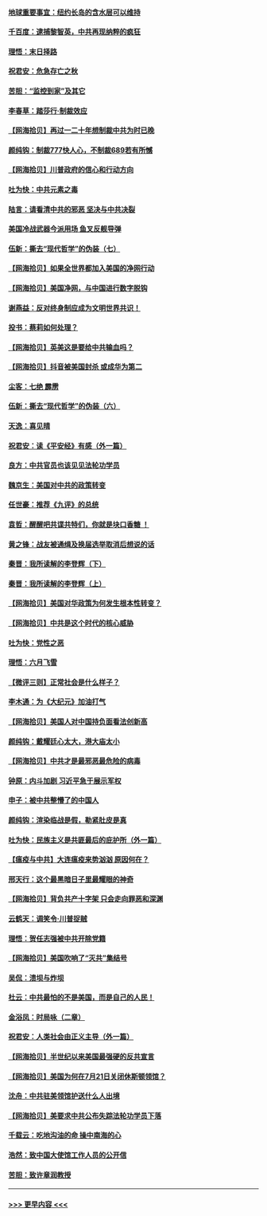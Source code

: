 #### [地球重要事宜：纽约长岛的含水层可以维持](../pages/nsc993/n12321844.md?t=08111602) 
#### [千百度：逮捕黎智英，中共再现纳粹的疯狂](../pages/nsc993/n12321777.md?t=08111602) 
#### [理悟：末日择路](../pages/nsc993/n12320812.md?t=08111602) 
#### [祝君安：危急存亡之秋](../pages/nsc993/n12320795.md?t=08111602) 
#### [苦胆：“监控到家”及其它](../pages/nsc993/n12320751.md?t=08111602) 
#### [李春草：踏莎行·制裁效应](../pages/nsc993/n12318290.md?t=08111602) 
#### [【网海拾贝】再过一二十年想制裁中共为时已晚](../pages/nsc993/n12318195.md?t=08111602) 
#### [颜纯钩：制裁777快人心，不制裁689若有所憾](../pages/nsc993/n12316912.md?t=08111602) 
#### [【网海拾贝】川普政府的信心和行动方向](../pages/nsc993/n12316673.md?t=08111602) 
#### [吐为快：中共元素之毒](../pages/nsc993/n12316547.md?t=08111602) 
#### [陆言：请看清中共的邪恶 坚决与中共决裂](../pages/nsc993/n12315784.md?t=08111602) 
#### [美国冷战武器今派用场 鱼叉反舰导弹](../pages/nsc993/n12316258.md?t=08111602) 
#### [伍新：撕去“现代哲学”的伪装（七）](../pages/nsc993/n12315846.md?t=08111602) 
#### [【网海拾贝】如果全世界都加入美国的净网行动](../pages/nsc993/n12315588.md?t=08111602) 
#### [【网海拾贝】美国净网，与中国进行数字脱钩](../pages/nsc993/n12312813.md?t=08111602) 
#### [谢燕益：反对终身制应成为文明世界共识！](../pages/nsc993/n12310465.md?t=08111602) 
#### [投书：蔡莉如何处理？](../pages/nsc993/n12310224.md?t=08111602) 
#### [【网海拾贝】英美这是要给中共输血吗？](../pages/nsc993/n12307646.md?t=08111602) 
#### [【网海拾贝】抖音被美国封杀 或成华为第二](../pages/nsc993/n12305277.md?t=08111602) 
#### [尘客：七绝 霹雳](../pages/nsc993/n12304053.md?t=08111602) 
#### [伍新：撕去“现代哲学”的伪装（六）](../pages/nsc993/n12303243.md?t=08111602) 
#### [天逸：喜见晴](../pages/nsc993/n12303226.md?t=08111602) 
#### [祝君安：读《平安经》有感（外一篇）](../pages/nsc993/n12303170.md?t=08111602) 
#### [良方：中共官员也该见见法轮功学员](../pages/nsc993/n12302985.md?t=08111602) 
#### [魏京生：美国对中共的政策转变](../pages/nsc993/n12302929.md?t=08111602) 
#### [任世豪：推荐《九评》的总统](../pages/nsc993/n12302838.md?t=08111602) 
#### [袁哲：醒醒吧共谍共特们，你就是块口香糖 ！](../pages/nsc993/n12302678.md?t=08111602) 
#### [黄之锋：战友被通缉及换届选举取消后想说的话](../pages/nsc993/n12302681.md?t=08111602) 
#### [秦晋：我所读解的李登辉（下）](../pages/nsc993/n12302171.md?t=08111602) 
#### [秦晋：我所读解的李登辉（上）](../pages/nsc993/n12301979.md?t=08111602) 
#### [【网海拾贝】美国对华政策为何发生根本性转变？](../pages/nsc993/n12302091.md?t=08111602) 
#### [【网海拾贝】中共是这个时代的核心威胁](../pages/nsc993/n12300541.md?t=08111602) 
#### [吐为快：党性之恶](../pages/nsc993/n12300263.md?t=08111602) 
#### [理悟：六月飞雪](../pages/nsc993/n12300243.md?t=08111602) 
#### [【微评三则】正常社会是什么样子？](../pages/nsc993/n12300228.md?t=08111602) 
#### [李木通：为《大纪元》加油打气](../pages/nsc993/n12280363.md?t=08111602) 
#### [【网海拾贝】美国人对中国持负面看法创新高](../pages/nsc993/n12298720.md?t=08111602) 
#### [颜纯钩：戴耀廷心太大，港大庙太小](../pages/nsc993/n12297682.md?t=08111602) 
#### [【网海拾贝】中共才是最邪恶最危险的病毒](../pages/nsc993/n12296470.md?t=08111602) 
#### [钟原：内斗加剧 习近平急于展示军权](../pages/nsc993/n12292544.md?t=08111602) 
#### [申子：被中共整懵了的中国人](../pages/nsc993/n12291389.md?t=08111602) 
#### [颜纯钩：渲染临战是假，勒紧肚皮是真](../pages/nsc993/n12290945.md?t=08111602) 
#### [吐为快：民族主义是共匪最后的庇护所（外一篇）](../pages/nsc993/n12290887.md?t=08111602) 
#### [【瘟疫与中共】大连瘟疫来势汹汹 原因何在？](../pages/nsc993/n12287474.md?t=08111602) 
#### [邢天行：这个最黑暗日子里最耀眼的神奇](../pages/nsc993/n12289882.md?t=08111602) 
#### [【网海拾贝】背负共产十字架 只会走向罪恶和深渊](../pages/nsc993/n12288290.md?t=08111602) 
#### [云鹤天：调笑令·川普捉贼](../pages/nsc993/n12285672.md?t=08111602) 
#### [理悟：贺任志强被中共开除党籍](../pages/nsc993/n12285597.md?t=08111602) 
#### [【网海拾贝】美国吹响了“灭共”集结号](../pages/nsc993/n12284522.md?t=08111602) 
#### [吴侃：溃坝与炸坝](../pages/nsc993/n12283593.md?t=08111602) 
#### [杜云：中共最怕的不是美国，而是自己的人民！](../pages/nsc993/n12282935.md?t=08111602) 
#### [金浴凤：时局咏（二章）](../pages/nsc993/n12282923.md?t=08111602) 
#### [祝君安：人类社会由正义主导（外一篇）](../pages/nsc993/n12282809.md?t=08111602) 
#### [【网海拾贝】半世纪以来美国最强硬的反共宣言](../pages/nsc993/n12282656.md?t=08111602) 
#### [【网海拾贝】美国为何在7月21日关闭休斯顿领馆？](../pages/nsc993/n12279731.md?t=08111602) 
#### [沈舟：中共驻美领馆护送什么人出境](../pages/nsc993/n12278949.md?t=08111602) 
#### [【网海拾贝】美要求中共公布失踪法轮功学员下落](../pages/nsc993/n12277656.md?t=08111602) 
#### [千载云：吃地沟油的命 操中南海的心](../pages/nsc993/n12277533.md?t=08111602) 
#### [浩然：致中国大使馆工作人员的公开信](../pages/nsc993/n12277436.md?t=08111602) 
#### [苦胆：致许章润教授](../pages/nsc993/n12274876.md?t=08111602) 

----
#### [ >>> 更早内容 <<< ](../indexes/nsc993-earlier.md)
